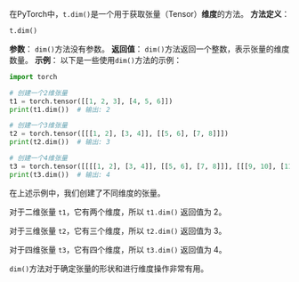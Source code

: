 在PyTorch中，`t.dim()`是一个用于获取张量（Tensor）**维度**的方法。
**方法定义**：
```python
t.dim()
```
**参数**：
`dim()`方法没有参数。
**返回值**：
`dim()`方法返回一个整数，表示张量的维度数量。
**示例**：
以下是一些使用`dim()`方法的示例：

```python
import torch

# 创建一个2维张量
t1 = torch.tensor([[1, 2, 3], [4, 5, 6]])
print(t1.dim())  # 输出: 2

# 创建一个3维张量
t2 = torch.tensor([[[1, 2], [3, 4]], [[5, 6], [7, 8]]])
print(t2.dim())  # 输出: 3

# 创建一个4维张量
t3 = torch.tensor([[[[1, 2], [3, 4]], [[5, 6], [7, 8]]], [[[9, 10], [11, 12]], [[13, 14], [15, 16]]]])
print(t3.dim())  # 输出: 4
```

在上述示例中，我们创建了不同维度的张量。

对于二维张量 `t1`，它有两个维度，所以 `t1.dim()` 返回值为 2。

对于三维张量 `t2`，它有三个维度，所以 `t2.dim()` 返回值为 3。

对于四维张量 `t3`，它有四个维度，所以 `t3.dim()` 返回值为 4。

`dim()`方法对于确定张量的形状和进行维度操作非常有用。